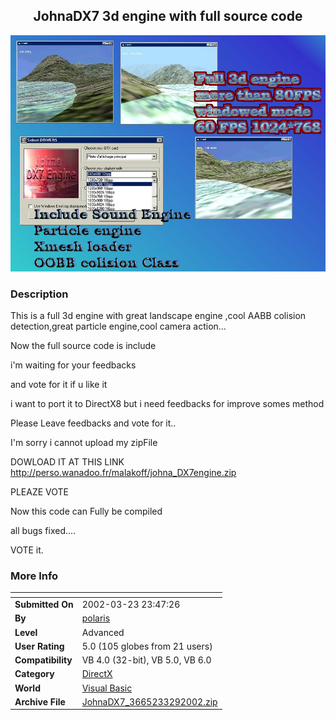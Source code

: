 ﻿<div align="center">

## JohnaDX7 3d engine with full source code

<img src="PIC20023231756261137.jpg">
</div>

### Description

This is a full 3d engine with great landscape engine ,cool AABB colision detection,great particle engine,cool camera action...

Now the full source code is include

i'm waiting for your feedbacks

and vote for it if u like it

i want to port it to DirectX8 but i need feedbacks for improve somes method

Please Leave feedbacks and vote for it..

I'm sorry i cannot upload my zipFile

DOWLOAD IT AT THIS LINK http://perso.wanadoo.fr/malakoff/johna_DX7engine.zip

PLEAZE VOTE

Now this code can Fully be compiled

all bugs fixed....

VOTE it.
 
### More Info
 


<span>             |<span>
---                |---
**Submitted On**   |2002-03-23 23:47:26
**By**             |[polaris](https://github.com/Planet-Source-Code/PSCIndex/blob/master/ByAuthor/polaris.md)
**Level**          |Advanced
**User Rating**    |5.0 (105 globes from 21 users)
**Compatibility**  |VB 4\.0 \(32\-bit\), VB 5\.0, VB 6\.0
**Category**       |[DirectX](https://github.com/Planet-Source-Code/PSCIndex/blob/master/ByCategory/directx__1-44.md)
**World**          |[Visual Basic](https://github.com/Planet-Source-Code/PSCIndex/blob/master/ByWorld/visual-basic.md)
**Archive File**   |[JohnaDX7\_3665233292002\.zip](https://github.com/Planet-Source-Code/polaris-johnadx7-3d-engine-with-full-source-code__1-33002/archive/master.zip)








